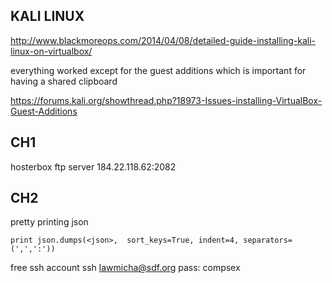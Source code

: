 KALI LINUX
----
http://www.blackmoreops.com/2014/04/08/detailed-guide-installing-kali-linux-on-virtualbox/

everything worked except for the guest additions which is important for having a shared clipboard

https://forums.kali.org/showthread.php?18973-Issues-installing-VirtualBox-Guest-Additions

CH1
----
hosterbox ftp server 184.22.118.62:2082


CH2
----
pretty printing json
````
print json.dumps(<json>,  sort_keys=True, indent=4, separators=(',',':'))
````
free ssh account
ssh lawmicha@sdf.org
pass: compsex